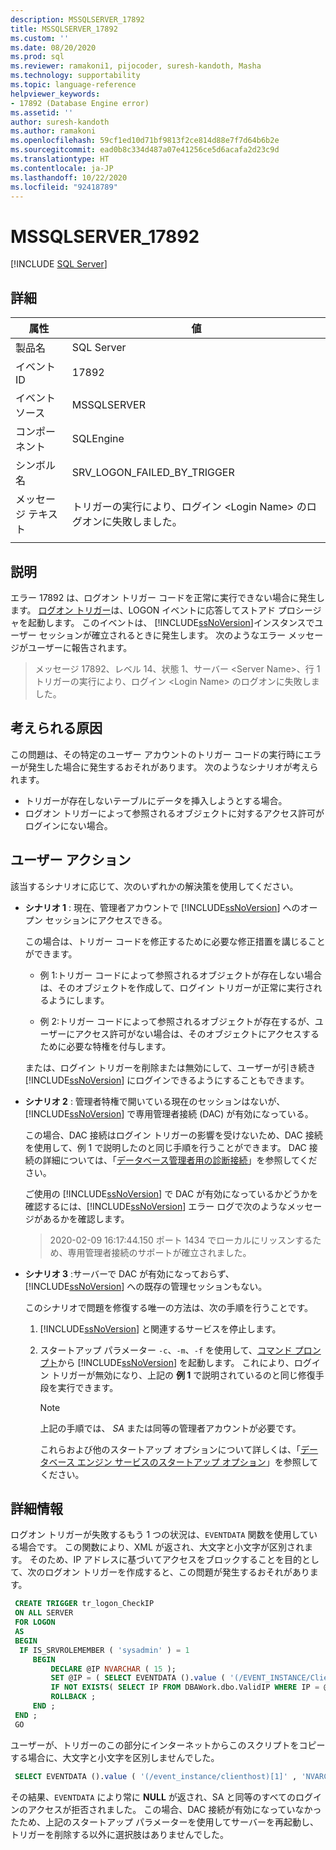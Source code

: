 ```yaml
---
description: MSSQLSERVER_17892
title: MSSQLSERVER_17892
ms.custom: ''
ms.date: 08/20/2020
ms.prod: sql
ms.reviewer: ramakoni1, pijocoder, suresh-kandoth, Masha
ms.technology: supportability
ms.topic: language-reference
helpviewer_keywords:
- 17892 (Database Engine error)
ms.assetid: ''
author: suresh-kandoth
ms.author: ramakoni
ms.openlocfilehash: 59cf1ed10d71bf9813f2ce814d88e7f7d64b6b2e
ms.sourcegitcommit: ead0b8c334d487a07e41256ce5d6acafa2d23c9d
ms.translationtype: HT
ms.contentlocale: ja-JP
ms.lasthandoff: 10/22/2020
ms.locfileid: "92418789"
---
```

# <a name="mssqlserver_17892"></a>MSSQLSERVER_17892
 [!INCLUDE [SQL Server](../../includes/applies-to-version/sqlserver.md)]

## <a name="details"></a>詳細

|属性|値|
|---|---|
|製品名|SQL Server|
|イベント ID|17892|
|イベント ソース|MSSQLSERVER|
|コンポーネント|SQLEngine|
|シンボル名|SRV_LOGON_FAILED_BY_TRIGGER|
|メッセージ テキスト|トリガーの実行により、ログイン \<Login Name> のログオンに失敗しました。|
||

## <a name="explanation"></a>説明

エラー 17892 は、ログオン トリガー コードを正常に実行できない場合に発生します。 [ログオン トリガー](/sql/relational-databases/triggers/logon-triggers)は、LOGON イベントに応答してストアド プロシージャを起動します。 このイベントは、 [!INCLUDE[ssNoVersion](../../includes/ssnoversion-md.md)]インスタンスでユーザー セッションが確立されるときに発生します。 次のようなエラー メッセージがユーザーに報告されます。

> メッセージ 17892、レベル 14、状態 1、サーバー \<Server Name>、行 1  
トリガーの実行により、ログイン \<Login Name> のログオンに失敗しました。

## <a name="possible-causes"></a>考えられる原因

この問題は、その特定のユーザー アカウントのトリガー コードの実行時にエラーが発生した場合に発生するおそれがあります。 次のようなシナリオが考えられます。

- トリガーが存在しないテーブルにデータを挿入しようとする場合。
- ログオン トリガーによって参照されるオブジェクトに対するアクセス許可がログインにない場合。

## <a name="user-action"></a>ユーザー アクション

該当するシナリオに応じて、次のいずれかの解決策を使用してください。

- **シナリオ 1** : 現在、管理者アカウントで [!INCLUDE[ssNoVersion](../../includes/ssnoversion-md.md)] へのオープン セッションにアクセスできる。

  この場合は、トリガー コードを修正するために必要な修正措置を講じることができます。

  - 例 1:トリガー コードによって参照されるオブジェクトが存在しない場合は、そのオブジェクトを作成して、ログイン トリガーが正常に実行されるようにします。

  - 例 2:トリガー コードによって参照されるオブジェクトが存在するが、ユーザーにアクセス許可がない場合は、そのオブジェクトにアクセスするために必要な特権を付与します。  
  
  または、ログイン トリガーを削除または無効にして、ユーザーが引き続き [!INCLUDE[ssNoVersion](../../includes/ssnoversion-md.md)] にログインできるようにすることもできます。  

- **シナリオ 2** : 管理者特権で開いている現在のセッションはないが、[!INCLUDE[ssNoVersion](../../includes/ssnoversion-md.md)] で専用管理者接続 (DAC) が有効になっている。

    この場合、DAC 接続はログイン トリガーの影響を受けないため、DAC 接続を使用して、例 1 で説明したのと同じ手順を行うことができます。 DAC 接続の詳細については、「[データベース管理者用の診断接続](/sql/database-engine/configure-windows/diagnostic-connection-for-database-administrators)」を参照してください。

    ご使用の [!INCLUDE[ssNoVersion](../../includes/ssnoversion-md.md)] で DAC が有効になっているかどうかを確認するには、[!INCLUDE[ssNoVersion](../../includes/ssnoversion-md.md)] エラー ログで次のようなメッセージがあるかを確認します。

    > 2020-02-09 16:17:44.150 ポート 1434 でローカルにリッスンするため、専用管理者接続のサポートが確立されました。  

- **シナリオ 3** :サーバーで DAC が有効になっておらず、[!INCLUDE[ssNoVersion](../../includes/ssnoversion-md.md)] への既存の管理セッションもない。

    このシナリオで問題を修復する唯一の方法は、次の手順を行うことです。
  
    1. [!INCLUDE[ssNoVersion](../../includes/ssnoversion-md.md)] と関連するサービスを停止します。
    2. スタートアップ パラメーター `-c`、`-m`、`-f` を使用して、[コマンド プロンプト](/previous-versions/sql/sql-server-2008-r2/ms180965(v=sql.105))から [!INCLUDE[ssNoVersion](../../includes/ssnoversion-md.md)] を起動します。 これにより、ログイン トリガーが無効になり、上記の **例 1** で説明されているのと同じ修復手段を実行できます。
  
        > [!NOTE]
        > 上記の手順では、 *SA* または同等の管理者アカウントが必要です。
  
         これらおよび他のスタートアップ オプションについて詳しくは、「[データベース エンジン サービスのスタートアップ オプション](/sql/database-engine/configure-windows/database-engine-service-startup-options)」を参照してください。

## <a name="more-information"></a>詳細情報

ログオン トリガーが失敗するもう 1 つの状況は、`EVENTDATA` 関数を使用している場合です。 この関数により、XML が返され、大文字と小文字が区別されます。  そのため、IP アドレスに基づいてアクセスをブロックすることを目的として、次のログオン トリガーを作成すると、この問題が発生するおそれがあります。

``` sql
 CREATE TRIGGER tr_logon_CheckIP  
 ON ALL SERVER  
 FOR LOGON  
 AS
 BEGIN
  IF IS_SRVROLEMEMBER ( 'sysadmin' ) = 1  
     BEGIN
         DECLARE @IP NVARCHAR ( 15 );  
         SET @IP = ( SELECT EVENTDATA ().value ( '(/EVENT_INSTANCE/ClientHost)[1]' , 'NVARCHAR(15)' ));  
         IF NOT EXISTS( SELECT IP FROM DBAWork.dbo.ValidIP WHERE IP = @IP )  
         ROLLBACK ;  
     END ;  
 END ;  
 GO
```

ユーザーが、トリガーのこの部分にインターネットからこのスクリプトをコピーする場合に、大文字と小文字を区別しませんでした。

```sql
 SELECT EVENTDATA ().value ( '(/event_instance/clienthost)[1]' , 'NVARCHAR(15)' ));  
```

その結果、`EVENTDATA` により常に **NULL** が返され、SA と同等のすべてのログインのアクセスが拒否されました。 この場合、DAC 接続が有効になっていなかったため、上記のスタートアップ パラメーターを使用してサーバーを再起動し、トリガーを削除する以外に選択肢はありませんでした。
